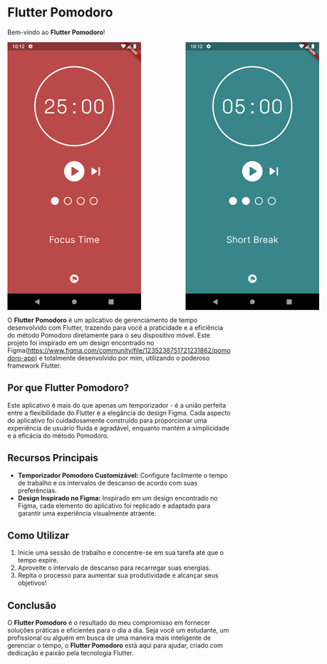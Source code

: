 
# Flutter Pomodoro

Bem-vindo ao **Flutter Pomodoro**!

<div style="display: flex;">
<img src="screenshots/tela1.png" alt="tela 1" width="300" style="margin-right: 100px;">
<img src="screenshots/tela2.png" alt="tela 2" width="300" style="margin-right: 100px;">
<img src="screenshots/tela3.png" alt="tela 3" width="300">
</div>


O **Flutter Pomodoro** é um aplicativo de gerenciamento de tempo desenvolvido com Flutter, trazendo para você a praticidade e a eficiência do método Pomodoro diretamente para o seu dispositivo móvel. Este projeto foi inspirado em um design encontrado no Figma(https://www.figma.com/community/file/1235238751721231862/pomodoro-app) e totalmente desenvolvido por mim, utilizando o poderoso framework Flutter.

## Por que Flutter Pomodoro?

Este aplicativo é mais do que apenas um temporizador - é a união perfeita entre a flexibilidade do Flutter e a elegância do design Figma. Cada aspecto do aplicativo foi cuidadosamente construído para proporcionar uma experiência de usuário fluida e agradável, enquanto mantém a simplicidade e a eficácia do método Pomodoro.

## Recursos Principais

- **Temporizador Pomodoro Customizável:** Configure facilmente o tempo de trabalho e os intervalos de descanso de acordo com suas preferências.
- **Design Inspirado no Figma:** Inspirado em um design encontrado no Figma, cada elemento do aplicativo foi replicado e adaptado para garantir uma experiência visualmente atraente.

## Como Utilizar

1. Inicie uma sessão de trabalho e concentre-se em sua tarefa até que o tempo expire.
2. Aproveite o intervalo de descanso para recarregar suas energias.
3. Repita o processo para aumentar sua produtividade e alcançar seus objetivos!

## Conclusão

O **Flutter Pomodoro** é o resultado do meu compromisso em fornecer soluções práticas e eficientes para o dia a dia. Seja você um estudante, um profissional ou alguém em busca de uma maneira mais inteligente de gerenciar o tempo, o **Flutter Pomodoro** está aqui para ajudar, criado com dedicação e paixão pela tecnologia Flutter.
